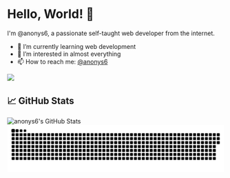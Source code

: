 # Hello, World! 👋

I'm @anonys6, a passionate self-taught web developer from the internet.

- 🌱 I’m currently learning web development
- 👀 I’m interested in almost everything
- 📫 How to reach me: [@anonys6](https://github.com/anonys6)

![](https://komarev.com/ghpvc/?username=anonys6&color=ff69b4)

## 📈 GitHub Stats

<img align="left" alt="anonys6's GitHub Stats" src="https://github-readme-stats.vercel.app/api?username=anonys6&show_icons=true&theme=transparent" />

<!-- Uncomment this section if you want to display your most used languages
## 🏆 Most Used Languages

<img align="right" alt="anonys6's GitHub Stats" src="https://github-readme-stats.vercel.app/api/top-langs/?username=anonys6" />
-->

<a href=#><img src="contributions.svg"></a>

<!--
anonys6/anonys6 is a ✨ special ✨ repository because its `README.md` (this file) appears on your GitHub profile.
You can click the Preview link to take a look at your changes.
--->
